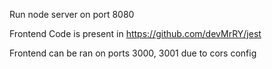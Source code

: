 Run node server on port 8080

Frontend Code is present in https://github.com/devMrRY/jest

Frontend can be ran on ports 3000, 3001 due to cors config